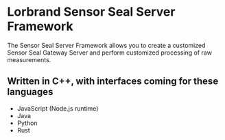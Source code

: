# Lorbrand Sensor Seal Server Framework
The Sensor Seal Server Framework allows you to create a customized Sensor Seal Gateway Server and perform customized processing of raw measurements.
## Written in C++, with interfaces coming for these languages
- JavaScript (Node.js runtime)
- Java
- Python
- Rust
